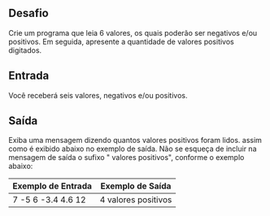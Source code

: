 ## Desafio

Crie um programa que leia 6 valores, os quais poderão ser negativos e/ou positivos. Em seguida, apresente a quantidade de valores positivos digitados.

## Entrada

Você receberá seis valores, negativos e/ou positivos.

## Saída

Exiba uma mensagem dizendo quantos valores positivos foram lidos. assim como é exibido abaixo no exemplo de saída. Não se esqueça de incluir na mensagem de saída o sufixo " valores positivos", conforme o exemplo abaixo:

 

| Exemplo de Entrada | Exemplo de Saída    |
| ------------------ | ------------------- |
| 7 -5 6 -3.4 4.6 12 | 4 valores positivos |